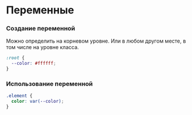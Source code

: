 # Переменные

### Создание переменной

Можно определить на корневом уровне. Или в любом другом месте, в том числе на уровне класса.

```css
:root {
  --color: #ffffff;
}
```

### Использование переменной

```css
.element {
  color: var(--color);
}
```
